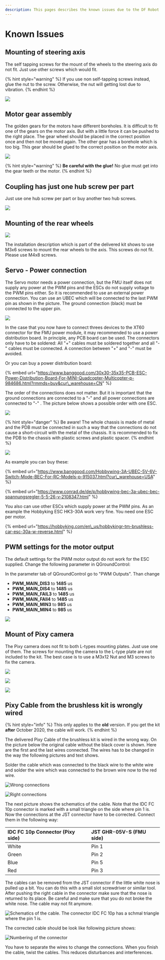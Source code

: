 ```yaml
---
description: This pages describes the known issues due to the DF Robot assembly.
---
```


# Known Issues

## Mounting of steering axis

The self tapping screws for the mount of the wheels to the steering axis do not fit. Just use other screws which would fit.

{% hint style="warning" %}
If you use non self-tapping screws instead, glue the nut to the screw. Otherwise, the nut will getting lost due to vibration.
{% endhint %}

![](../../.gitbook/assets/steering_axis_right_edit.jpg)

## Motor gear assembly

The golden gears for the motors have different boreholes. It is difficult to fit one of the gears on the motor axis. But with a little force it can be pushed to the right place. The gear wheel should be placed in the correct position once and then not be moved again. The other gear has a borehole which is too big. This gear should be glued to the correct position on the motor axis. 

![](../../.gitbook/assets/motor_gear2_edit.jpg)

{% hint style="warning" %}
**Be careful with the glue!** No glue must get into the gear teeth or the motor.
{% endhint %}

## Coupling has just one hub screw per part

Just use one hub screw per part or buy another two hub screws.

![](../../.gitbook/assets/coupling_wo_screw.jpg)

## Mounting of the rear wheels

![](../../.gitbook/assets/rear_wheel_edit.jpg)

The installation description which is part of the delivered kit shows to use M3x6 screws to mount the rear wheels to the axis. This screws do not fit. Please use M4x8 screws.

## Servo -  Power connection

The Servo motor needs a power connection, but the FMU itself does not supply any power at the PWM pins and the ESCs do not supply voltage to the PWM pins either. So it is recommended to use an external power connection. You can use an UBEC which will be connected to the last PWM pin as shown in the picture. The ground connection \(black\) must be connected to the upper pin.

![](../../.gitbook/assets/ubec_fmu_edit.jpg)

In the case that you now have to connect threes devices to the XT60 connector for the FMU power module, it may recommended to use a power distribution board. In principle, any PCB board can be used. The connectors only have to be soldered: All "+" cables must be soldered together and all "-" cables must be connected. A connection between "+" and "-" must be avoided.

Or you can buy a power distribution board:

{% embed url="https://www.banggood.com/30x30-35x35-PCB-ESC-Power-Distribution-Board-For-MINI-Quadcopter-Multicopter-p-984686.html?rmmds=buy&cur\_warehouse=CN" %}

The  order of the connections does not matter. But it is important that the ground connections are connected to a "-" and all power connections are connected to "-" . The picture below shows a possible order with one ESC.

![](../../.gitbook/assets/pdb_edit.jpg)

{% hint style="danger" %}
Be aware! The whole chassis is made of metal and the PDB must be connected in such a way that the connections do not cause a short-circuit with the metal of the chassis. It is recommended to fix the PDB to the chassis with plastic screws and plastic spacer.
{% endhint %}

![](../../.gitbook/assets/pcb-mount_edit%20%281%29.jpg)

As example you can buy these:

{% embed url="https://www.banggood.com/Hobbywing-3A-UBEC-5V-6V-Switch-Mode-BEC-For-RC-Models-p-915037.html?cur\_warehouse=USA" %}

{% embed url="https://www.conrad.de/de/p/hobbywing-bec-3a-ubec-bec-spannungsregler-5-5-26-v-2108347.html" %}

You also can use other ESCs which supply power at the PWM pins. As an example the Hobbyking ESC HK3-30A work very fine. You need one ESC per motor.

{% embed url="https://hobbyking.com/en\_us/hobbykingr-tm-brushless-car-esc-30a-w-reverse.html" %}

## PWM settings for the motor output

The default settings for the PWM motor output do not work for the ESC supplied. Change the following parameter in QGroundControl:

In the parameter tab of QGroundControl go to "PWM Outputs". Than change 

* **PWM\_MAIN\_DIS3** to **1485** us
* **PWM\_MAIN\_DIS4** to **1485** us 
* **PWM\_MAIN\_FAIL3** to **1485** us
* **PWM\_MAIN\_FAIl4** to **1485** us
* **PWM\_MAIN\_MIN3** to **985** us
* **PWM\_MAIN\_MIN4** to **985** us

![](../../.gitbook/assets/qgc_pwm_outputs_edit_new_edit.png)

## Mount of Pixy camera

The Pixy camera does not fit to both L-types mounting plates. Just use one of them. The screws for mounting the camera to the L-type plate are not included to the kit. The best case is to use a M3x12 Nut and M3 screws to fix the camera. 

![](../../.gitbook/assets/pixy_mount_front.jpg)

![](../../.gitbook/assets/pixy_mount_side%20%281%29.jpg)

![](../../.gitbook/assets/pixy_mount_top.jpg)

## Pixy Cable from the brushless kit is wrongly wired

{% hint style="info" %}
This only applies to the **old** version. If you get the kit **after** October 2020, the cable will work.
{% endhint %}

The delivered Pixy Cable of the brushless kit is wired in the wrong way. On the picture below the original cable without the black cover is shown. Here are the first and the last wires connected. The wires has to be changed in the way the following pictures and text shows.

Solder the cable which was connected to the black wire to the white wire and solder the wire which was connected to the brown wire now to the red wire.

![Wrong connections](../../.gitbook/assets/20200206_105028.jpg)

![Right connections](../../.gitbook/assets/20200206_111553.jpg)

The next picture shows the schematics of the cable. Note that the IDC FC 10p connector is marked with a small triangle on the side where pin 1 is. Now the connections at the JST connector have to be corrected. Connect them in the following way:

| IDC FC 10p Connector \(Pixy side\) | JST GHR-05V-S \(FMU side\) |
| :--- | :--- |
| White | Pin 1 |
| Green | Pin 2 |
| Blue | Pin 5 |
| Red | Pin 3 |

The cables can be removed from the JST connector if the little white nose is pulled up a bit. You can do this with a small slot screwdriver or similar tool. After pushing the right cable in the connector make sure that the nose is returned to its place. Be careful and make sure that you do not broke the white nose. The cable may not fit anymore.

![Schematics of the cable. The connector IDC FC 10p has a schmal triangle where the pin 1 is.](../../.gitbook/assets/pixy_connector_fmu_edit.jpg)

The corrected cable should be look like following picture shows:

![Numbering of the connector](../../.gitbook/assets/pixy_corrected.jpg)

You have to separate the wires to change the connections. When you finish the cable, twist the cables. This reduces disturbances and interferences.

